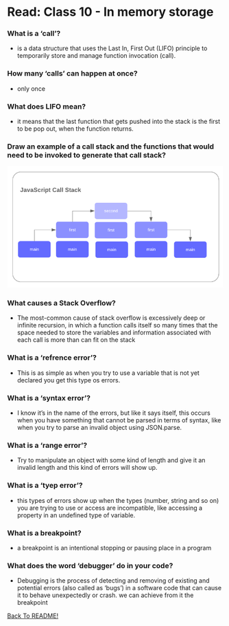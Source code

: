 # Read: Class 10 - In memory storage

### What is a ‘call’?

* is a data structure that uses the Last In, First Out (LIFO) principle to temporarily store and manage function invocation (call).

### How many ‘calls’ can happen at once?

* only once

### What does LIFO mean?

* it means that the last function that gets pushed into the stack is the first to be pop out, when the function returns.

### Draw an example of a call stack and the functions that would need to be invoked to generate that call stack?

![call stack](../img/callStack.png)

### What causes a Stack Overflow?

* The most-common cause of stack overflow is excessively deep or infinite recursion, in which a function calls itself so many times that the space needed to store the variables and information associated with each call is more than can fit on the stack

### What is a ‘refrence error’?

* This is as simple as when you try to use a variable that is not yet declared you get this type os errors.

### What is a ‘syntax error’?

* I know it’s in the name of the errors, but like it says itself, this occurs when you have something that cannot be parsed in terms of syntax, like when you try to parse an invalid object using JSON.parse.

### What is a ‘range error’?

* Try to manipulate an object with some kind of length and give it an invalid length and this kind of errors will show up.

### What is a ‘tyep error’?

* this types of errors show up when the types (number, string and so on) you are trying to use or access are incompatible, like accessing a property in an undefined type of variable.

### What is a breakpoint?

* a breakpoint is an intentional stopping or pausing place in a program

### What does the word ‘debugger’ do in your code?

* Debugging is the process of detecting and removing of existing and potential errors (also called as ‘bugs’) in a software code that can cause it to behave unexpectedly or crash. we can achieve from it the breakpoint

[Back To README!](https://yousefabujalboush.github.io/reading-notes/)

